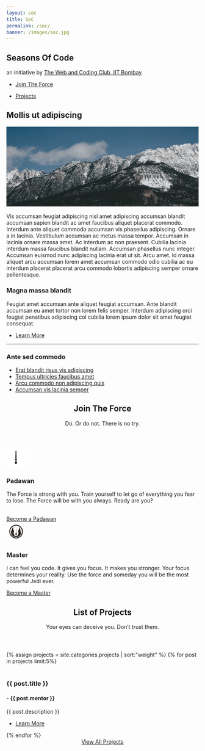 ```yaml
---
layout: soc
title: SoC
permalink: /soc/
banner: /images/soc.jpg
---
```


<!-- Banner -->
<section id="banner" style="background-image:url({{ page.banner }})">
    <div class="inner">
        <h2>Seasons Of Code</h2>
        <p> an initiative by <a href="https://stab-iitb.org/wncc">The Web and Coding Club, IIT Bombay</a></p>
        <ul class="actions">
            <li><a href="#one" class="button big special">Join The Force</a></li>
        </ul>
        <ul class="actions">
            <li><a href="#two" class="button big special">Projects</a></li>
        </ul>
    </div>
</section>

<!-- Three -->
<section id="three" class="wrapper style1">
	<div class="container">
		<div class="row">
			<div class="8u">
				<section>
					<h2>Mollis ut adipiscing</h2>
					<a href="#" class="image fit"><img src="/images/pic03.jpg" alt="" /></a>
					<p>Vis accumsan feugiat adipiscing nisl amet adipiscing accumsan blandit accumsan sapien blandit ac amet faucibus aliquet placerat commodo. Interdum ante aliquet commodo accumsan vis phasellus adipiscing. Ornare a in lacinia. Vestibulum accumsan ac metus massa tempor. Accumsan in lacinia ornare massa amet. Ac interdum ac non praesent. Cubilia lacinia interdum massa faucibus blandit nullam. Accumsan phasellus nunc integer. Accumsan euismod nunc adipiscing lacinia erat ut sit. Arcu amet. Id massa aliquet arcu accumsan lorem amet accumsan commodo odio cubilia ac eu interdum placerat placerat arcu commodo lobortis adipiscing semper ornare pellentesque.</p>
				</section>
			</div>
			<div class="4u">
				<section>
					<h3>Magna massa blandit</h3>
					<p>Feugiat amet accumsan ante aliquet feugiat accumsan. Ante blandit accumsan eu amet tortor non lorem felis semper. Interdum adipiscing orci feugiat penatibus adipiscing col cubilia lorem ipsum dolor sit amet feugiat consequat.</p>
					<ul class="actions">
						<li><a href="#" class="button alt">Learn More</a></li>
					</ul>
				</section>
				<hr />
				<section>
					<h3>Ante sed commodo</h3>
					<ul class="alt">
						<li><a href="#">Erat blandit risus vis adipiscing</a></li>
						<li><a href="#">Tempus ultricies faucibus amet</a></li>
						<li><a href="#">Arcu commodo non adipiscing quis</a></li>
						<li><a href="#">Accumsan vis lacinia semper</a></li>
					</ul>
				</section>
			</div>
		</div>
	</div>
</section>	

<section id="one" class="wrapper style2">
				<header class="major">
					<h2>Join The Force</h2>
					<p>Do. Or do not. There is no try.</p>
				</header>
				<div class="container">
					<div class="row">
						<div class="6u">
							<section class="special box">
								<img class="icon major" src="/svg/light-siber-one.svg">
								<h3>Padawan</h3>
								<p>The Force is strong with you. Train yourself to let go of everything you fear to lose. The Force will be with you always. Ready are you?</p><br>
<!-- TODO: Add Padawan form -->
								<a target = "_blank" href="" class="button big special">Become a Padawan</a>
							</section>
						</div>
						<div class="6u">
							<section class="special box">
								<img class="icon major" src="/svg/ondem-jedi.svg">
								<h3>Master</h3>
								<p>I can feel you code. It gives you focus. It makes you stronger. Your focus determines your reality. Use the force and someday you will be the most powerful Jedi ever.</p>
								<a target = "_blank" href="https://docs.google.com/forms/d/1YHkyL1i2kdTJbAN2UJKcDa30u9Ed6wc0-pGfMl3FuKQ/viewform" class="button big special">Become a Master</a>
							</section>
						</div>
					</div>
				</div>
			</section>
			
<!-- Two -->
<section id="two" class="wrapper style1">
	<header class="major">
		<h2>List of Projects</h2>
		<p>Your eyes can deceive you. Don’t trust them.</p>
	</header>
	<div class="container">
		<div class="row">
		{% assign projects = site.categories.projects | sort:"weight"  %}
            {% for post in projects limit:5%}
			<div class="4u">
				<section class="special">
					<a href="#" class="image fit"><img src="{{ post.image }}" alt="" /></a>
					<h3>{{ post.title }}</h3>
					<h4>- {{ post.mentor }}</h4>
					<p>{{ post.description }}</p>
					<ul class="actions">
						<li><a href="#" class="button alt">Learn More</a></li>
					</ul>
				</section>
			</div>
            {% endfor %}
		</div>
		<div style="text-align: center;">
		<a href="#" class="button big special">View All Projects</a>
		</div>
	</div>
</section>			
